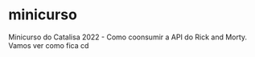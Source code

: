 # minicurso
Minicurso do Catalisa 2022 - Como coonsumir a API do Rick and Morty. Vamos ver como fica
cd